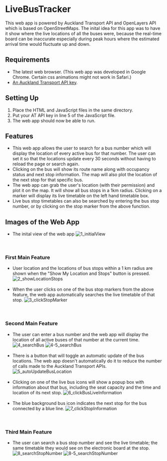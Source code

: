 # LiveBusTracker
This web app is powered by Auckland Transport API and OpenLayers API which is based on OpenStreetMaps. The inital idea for this app was to have it show where the live locations of all the buses were, because the real-time board can be inaccurate especially during peak hours where the estimated arrival time would fluctuate up and down.
## Requirements
- The latest web browser. (This web app was developed in Google Chrome. Certain css animations might not work in Safari.)
- [An Auckland Transport API key](https://dev-portal.at.govt.nz/).



## Setting Up
1. Place the HTML and JavaScript files in the same directory.
2. Put your AT API key in line 5 of the JavaScript file.
3. The web app should now be able to run.

## Features
* This web app allows the user to search for a bus number which will display the location of every active bus for that number. The user can set it so that the locations update every 30 seconds without having to reload the page or search again.
* Clicking on the bus will show its route name along with occupancy status and next stop information. The map will also plot the location of the next stop for that specific bus.
* The web app can grab the user's location (with their permission) and plot it on the map. It will show all bus stops in a 1km radius. Clicking on a marker will display its live timetable on the left hand timetable box.
* Live bus stop timetables can also be searched by entering the bus stop number, or by clicking on the stop marker from the above function.

## Images of the Web App
- The inital view of the web app
![1_initialView](https://user-images.githubusercontent.com/45221821/63489649-cbbabf80-c506-11e9-8865-c55d5107bd97.PNG)
<br/><br/><br/>
### First Main Feature
- User location and the locations of bus stops within a 1 km radius are shown when the "Show My Location and Stops" button is pressed.
![2_showLocationStops](https://user-images.githubusercontent.com/45221821/63489653-ceb5b000-c506-11e9-8717-0f9411b94552.PNG)
<br/><br/>
- When the user clicks on one of the bus stop markers from the above feature, the web app automatically searches the live timetable of that stop.
![3_clickStopMarker](https://user-images.githubusercontent.com/45221821/63489661-d2493700-c506-11e9-87d3-7eec8a6b6b38.PNG)
<br/><br/><br/>
### Second Main Feature
- The user can enter a bus number and the web app will display the location of all active buses of that number at the current time.
![4_searchBus](https://user-images.githubusercontent.com/45221821/63489666-d412fa80-c506-11e9-9cf7-6bb983668a22.PNG)
![4-5_searchBus](https://user-images.githubusercontent.com/45221821/63489669-d70deb00-c506-11e9-817d-746533cdb919.PNG)
<br/><br/>
- There is a button that will toggle an automatic update of the bus locations. The web app doesn't automatically do it to reduce the number of calls made to the Auckland Transport APIs.<br/>
![5_autoUpdateBusLocation](https://user-images.githubusercontent.com/45221821/63489674-d9704500-c506-11e9-8001-cb2568e16965.PNG)
<br/><br/>
- Clicking on one of the live bus icons will show a popup box with information about that bus, including the seat capacity and the time and location of its next stop.
![6_clickBusLiveInformation](https://user-images.githubusercontent.com/45221821/63489677-dbd29f00-c506-11e9-9605-66da0ad2c1e8.PNG)
<br/><br/>
- The blue background bus icon indicates the next stop for the bus connected by a blue line.
![7_clickStopInformation](https://user-images.githubusercontent.com/45221821/63489681-de34f900-c506-11e9-90c9-dc7300bff78a.PNG)
<br/><br/><br/>
### Third Main Feature
- The user can search a bus stop number and see the live timetable; the same timetable they would see on the electronic board at the stop.<br/>
![8_searchStopNumber](https://user-images.githubusercontent.com/45221821/63489689-dffebc80-c506-11e9-9338-5fc0509fbec4.PNG)
![8-5_searchStopNumber](https://user-images.githubusercontent.com/45221821/63489691-e1c88000-c506-11e9-9a14-9ba92dc21ae9.PNG)
